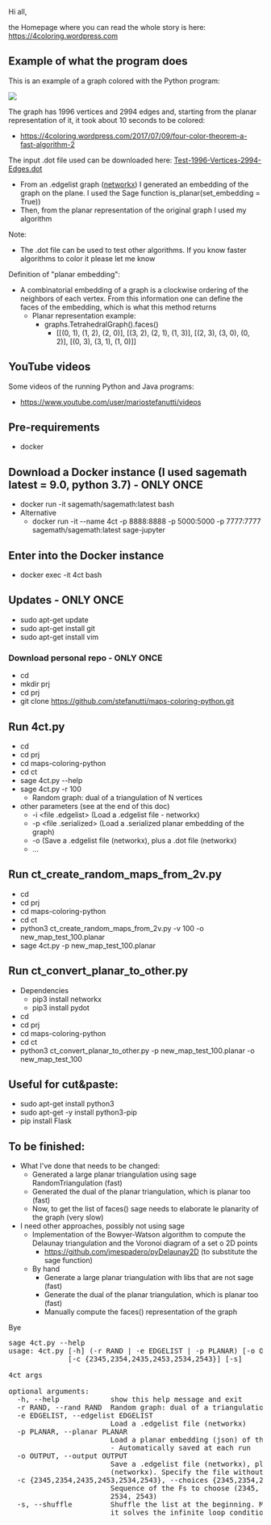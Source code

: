 Hi all,

the Homepage where you can read the whole story is here: https://4coloring.wordpress.com

## Example of what the program does

This is an example of a graph colored with the Python program:
<p>
  <a href="https://github.com/stefanutti/maps-coloring-python/blob/master/graphs_created_and_colored/Test-1996-Vertices-2994-Edges.png">
    <img src="https://github.com/stefanutti/maps-coloring-python/blob/master/graphs_created_and_colored/Test-1996-Vertices-2994-Edges-small.png">
  </a>
</p>

The graph has 1996 vertices and 2994 edges and, starting from the planar representation of it, it took about 10 seconds to be colored:
- https://4coloring.wordpress.com/2017/07/09/four-color-theorem-a-fast-algorithm-2

The input .dot file used can be downloaded here: <a href="https://github.com/stefanutti/maps-coloring-python/blob/master/graphs_created_and_colored/Test-1996-Vertices-2994-Edges.dot">Test-1996-Vertices-2994-Edges.dot</a>
- From an .edgelist graph (<a href="https://networkx.github.io/documentation/networkx-1.9.1/reference/readwrite.edgelist.html">networkx</a>) I generated an embedding of the graph on the plane. I used the Sage function is_planar(set_embedding = True)) 
- Then, from the planar representation of the original graph I used my algorithm

Note:
- The .dot file can be used to test other algorithms. If you know faster algorithms to color it please let me know

Definition of "planar embedding":
- A combinatorial embedding of a graph is a clockwise ordering of the neighbors of each vertex. From this information one can define the faces of the embedding, which is what this method returns
  - Planar representation example:
    - graphs.TetrahedralGraph().faces()
      - [[(0, 1), (1, 2), (2, 0)], [(3, 2), (2, 1), (1, 3)], [(2, 3), (3, 0), (0, 2)], [(0, 3), (3, 1), (1, 0)]]

## YouTube videos

Some videos of the running Python and Java programs:
- https://www.youtube.com/user/mariostefanutti/videos

## Pre-requirements
- docker

## Download a Docker instance (I used sagemath latest = 9.0, python 3.7) - ONLY ONCE
- docker run -it sagemath/sagemath:latest bash
- Alternative
  - docker run -it --name 4ct -p 8888:8888 -p 5000:5000 -p 7777:7777 sagemath/sagemath:latest sage-jupyter

## Enter into the Docker instance
- docker exec -it 4ct bash

## Updates - ONLY ONCE
- sudo apt-get update
- sudo apt-get install git
- sudo apt-get install vim

### Download personal repo - ONLY ONCE
- cd
- mkdir prj
- cd prj
- git clone https://github.com/stefanutti/maps-coloring-python.git

## Run 4ct.py
- cd
- cd prj
- cd maps-coloring-python
- cd ct
- sage 4ct.py --help
- sage 4ct.py -r 100
  - Random graph: dual of a triangulation of N vertices
- other parameters (see at the end of this doc)
  - -i <file .edgelist> (Load a .edgelist file - networkx)
  - -p <file .serialized> (Load a .serialized planar embedding of the graph)
  - -o <file name without extension> (Save a .edgelist file (networkx), plus a .dot file (networkx)
  - ...

## Run ct_create_random_maps_from_2v.py
- cd
- cd prj
- cd maps-coloring-python
- cd ct
- python3 ct_create_random_maps_from_2v.py -v 100 -o new_map_test_100.planar
- sage 4ct.py -p new_map_test_100.planar

## Run ct_convert_planar_to_other.py
- Dependencies
  - pip3 install networkx
  - pip3 install pydot
- cd
- cd prj
- cd maps-coloring-python
- cd ct
- python3 ct_convert_planar_to_other.py -p new_map_test_100.planar -o new_map_test_100

## Useful for cut&paste:
- sudo apt-get install python3
- sudo apt-get -y install python3-pip
- pip install Flask

## To be finished:
- What I've done that needs to be changed:
  - Generated a large planar triangulation using sage RandomTriangulation (fast)
  - Generated the dual of the planar triangulation, which is planar too (fast)
  - Now, to get the list of faces() sage needs to elaborate le planarity of the graph (very slow)
- I need other approaches, possibly not using sage
  - Implementation of the Bowyer-Watson algorithm to compute the Delaunay triangulation and the Voronoi diagram of a set o 2D points
    - https://github.com/jmespadero/pyDelaunay2D (to substitute the sage function)
  - By hand
    - Generate a large planar triangulation with libs that are not sage (fast)
    - Generate the dual of the planar triangulation, which is planar too (fast)
    - Manually compute the faces() representation of the graph

Bye

<pre>
sage 4ct.py --help
usage: 4ct.py [-h] (-r RAND | -e EDGELIST | -p PLANAR) [-o OUTPUT]
              [-c {2345,2354,2435,2453,2534,2543}] [-s]

4ct args

optional arguments:
  -h, --help            show this help message and exit
  -r RAND, --rand RAND  Random graph: dual of a triangulation of N vertices
  -e EDGELIST, --edgelist EDGELIST
                        Load a .edgelist file (networkx)
  -p PLANAR, --planar PLANAR
                        Load a planar embedding (json) of the graph G.faces()
                        - Automatically saved at each run
  -o OUTPUT, --output OUTPUT
                        Save a .edgelist file (networkx), plus a .dot file
                        (networkx). Specify the file without extension
  -c {2345,2354,2435,2453,2534,2543}, --choices {2345,2354,2435,2453,2534,2543}
                        Sequence of the Fs to choose (2345, 2354, 2435, 2453,
                        2534, 2543)
  -s, --shuffle         Shuffle the list at the beginning. Most of the times
                        it solves the infinite loop condition
</pre>
